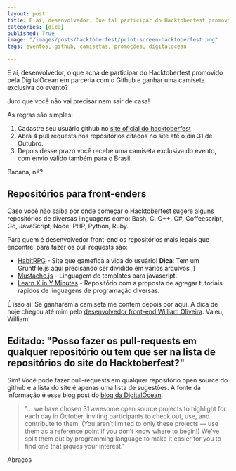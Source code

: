 ```yaml
---
layout: post
title: E ai, desenvolvedor. Que tal participar do Hacktoberfest promovido por DigitalOcean e Github?
categories: [dica]
published: True
image: "/images/posts/hacktoberfest/print-screen-hacktoberfest.png"
tags: eventos, github, camisetas, promoções, digitalocean

---
```


E aí, desenvolvedor, o que acha de participar do Hacktoberfest promovido pela DigitalOcean em parceria com o Github e ganhar uma camiseta exclusiva do evento?

Juro que você não vai precisar nem sair de casa!

As regras são simples:

1. Cadastre seu usuário github no [site oficial do hacktoberfest](https://hacktoberfest.digitalocean.com/)
2. Abra 4 pull requests nos repositórios citados no site até o dia 31 de Outubro.
3. Depois desse prazo você recebe uma camiseta exclusiva do evento, com envio válido também para o Brasil.

Bacana, né?

## Repositórios para front-enders

Caso você não saiba por onde começar o Hacktoberfest sugere alguns repositórios de diversas linguagens como: Bash, C, C++, C#, Coffeescript, Go, JavaScript, Node, PHP, Python, Ruby.

Para quem é desenvolvedor front-end os repositórios mais legais que encontrei para fazer os pull requests são:

* [HabitRPG](https://github.com/HabitRPG) - Site que gamefica a vida do usuário! **Dica**: Tem um Gruntfile.js aqui precisando ser dividido em vários arquivos ;)
* [Mustache.js](https://github.com/janl/mustache.js) - Linguagem de templates para javascript.
* [Learn X in Y Minutes](https://github.com/adambard/learnxinyminutes-docs) - Repositório com a proposta de agregar tutoriais rápidos de linguagens de programação diversas.

É isso aí! Se ganharem a camiseta me contem depois por aqui.
A dica de hoje chegou até mim pelo [desenvolvedor front-end William Oliveira](http://woliveiras.com.blr/). Valeu, William!

## Editado: "Posso fazer os pull-requests em qualquer repositório ou tem que ser na lista de repositórios do site do Hacktoberfest?"

Sim! Você pode fazer pull-requests em qualquer repositório open source do github e a lista do site é apenas uma lista de sugestões. A fonte da informação é esse blog post do [blog da DigitalOcean](https://www.digitalocean.com/company/blog/hacktoberfest-is-back/).

> "... we have chosen 31 awesome open source projects to highlight for each day in October, inviting participants to check out, use, and contribute to them. (You aren’t limited to only these projects — use them as a reference point if you don’t know where to begin!) We’ve split them out by programming language to make it easier for you to find one that piques your interest."

Abraços

